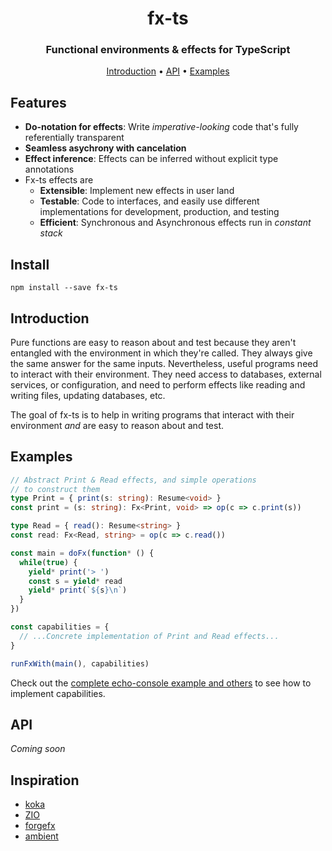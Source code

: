 <h1 align="center">fx-ts</h1>

<h3 align="center">Functional environments & effects for TypeScript</h3>

<p align="center"><a href="#introduction">Introduction</a> • <a href="#api">API</a> • <a href="#examples">Examples</a></p>

## Features

* **Do-notation for effects**: Write _imperative-looking_ code that's fully referentially transparent
* **Seamless asychrony with cancelation**
* **Effect inference**: Effects can be inferred without explicit type annotations
* Fx-ts effects are
  * **Extensible**: Implement new effects in user land
  * **Testable**: Code to interfaces, and easily use different implementations for development, production, and testing
  * **Efficient**: Synchronous and Asynchronous effects run in _constant stack_

## Install

```shell
npm install --save fx-ts
```

## Introduction

Pure functions are easy to reason about and test because they aren't entangled with the environment in which they're called. They always give the same answer for the same inputs. Nevertheless, useful programs need to interact with their environment.  They need access to databases, external services, or configuration, and need to perform effects like reading and writing files, updating databases, etc.

The goal of fx-ts is to help in writing programs that interact with their environment _and_ are easy to reason about and test.

## Examples

```ts
// Abstract Print & Read effects, and simple operations
// to construct them
type Print = { print(s: string): Resume<void> }
const print = (s: string): Fx<Print, void> => op(c => c.print(s))

type Read = { read(): Resume<string> }
const read: Fx<Read, string> = op(c => c.read())

const main = doFx(function* () {
  while(true) {
    yield* print('> ')
    const s = yield* read
    yield* print(`${s}\n`)
  }
})

const capabilities = {
  // ...Concrete implementation of Print and Read effects...
}

runFxWith(main(), capabilities)
```

Check out the [complete echo-console example and others](examples) to see how to implement capabilities.

## API

_Coming soon_

## Inspiration

* [koka](https://github.com/koka-lang/koka)
* [ZIO](https://zio.dev)
* [forgefx](https://github.com/briancavalier/forgefx)
* [ambient](https://github.com/briancavalier/ambient)
